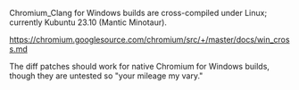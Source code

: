 Chromium_Clang for Windows builds are cross-compiled under Linux; currently Kubuntu 23.10 (Mantic Minotaur).

https://chromium.googlesource.com/chromium/src/+/master/docs/win_cross.md

The diff patches should work for native Chromium for Windows builds, though they are untested so "your mileage my vary."
